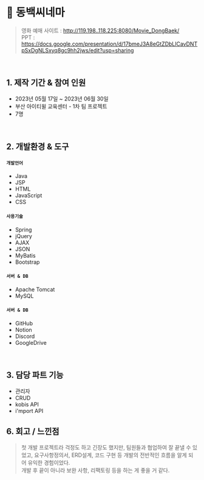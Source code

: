 # :pushpin: 동백씨네마
>영화 예매 사이트 : http://119.198..118.225:8080/Movie_DongBaek/  
>PPT : https://docs.google.com/presentation/d/17bmeJ3A8eGtZDbLlCavDNTpSxDgNLSxyq8gc9hh2jws/edit?usp=sharing  


</br>

## 1. 제작 기간 & 참여 인원
- 2023년 05월 17일 ~ 2023년 06월 30일
- 부산 아이티윌 교육센터 - 1차 팀 프로젝트
- 7명

</br>

## 2. 개발환경 & 도구
#### `개발언어`
  - Java
  - JSP
  - HTML
  - JavaScript
  - CSS
    
#### `사용기술`
  - Spring
  - jQuery
  - AJAX
  - JSON
  - MyBatis
  - Bootstrap
    
#### `서버 & DB`
  - Apache Tomcat
  - MySQL
    
#### `서버 & DB`
  - GitHub
  - Notion
  - Discord
  - GoogleDrive

</br>


## 3. 담당 파트 기능
  - 관리자
  - CRUD
  - kobis API
  - i'mport API
  



## 6. 회고 / 느낀점
>첫 개발 프로젝트라 걱정도 하고 긴장도 했지만, 팀원들과 협업하여 잘 끝낼 수 있었고, 요구사항정의서, ERD설계, 코드 구현 등 개발의 전반적인 흐름을 알게 되어 유익한 경험이었다.  
>개발 후 끝이 아니라 보완 사항, 리팩토링 등을 하는 게 좋을 거 같다.
